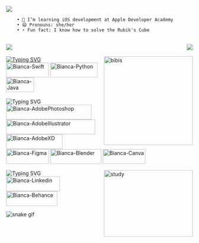 <!-- ### Hello, world! I'm Bianca Nathally -->

<div>
    <img src="https://cdn.discordapp.com/attachments/1113871889497083968/1113891439261261924/bibisBanner.png">
</div>

        • 🍎 I’m learning iOS development at Apple Developer Academy
        • 😄 Pronouns: she/her
        • ⚡ Fun fact: I know how to solve the Rubik's Cube

<div style="display: inline_block"><br>
    <a href="https://github.com/hibianca">
    <!-- <img height="194em" src="https://github-readme-stats.vercel.app/api?username=hibianca&show_icons=true&theme=dracula&include_all _commits=true&count_private=true"/> -->
    <source
        srcset="https://github-readme-stats.vercel.app/api?username=hibianca&show_icons=true&theme=dracula"
        media="(prefers-color-scheme: dark)"
    />
    <source
        srcset="https://github-readme-stats.vercel.app/api?username=hibianca&show_icons=true&theme=dracula"
        media="(prefers-color-scheme: light), (prefers-color-scheme: no-preference)"
    />
    <img src="https://github-readme-stats.vercel.app/api?username=hibianca&show_icons=true&theme=dracula" />
    </picture>
    <img align="right" src="https://github-readme-stats.vercel.app/api/top-langs/?username=hibianca&layout=compact&langs_count=16&theme=dracula"/>
</div>

<div style="display: inline_block"><br>
    <img src="https://readme-typing-svg.demolab.com?font=Fira+Code&pause=1000&color=FE6E96&width=435&lines=learning+languages" alt="Typing SVG" /></a>
    <img align="right" height="240" width="240" alt="bibis" src="https://cdn.discordapp.com/attachments/1113871889497083968/1113872035664367717/bibis.gif">
</div>

<div>
    <!-- //<img align="center" alt="Bianca-Swift" height="40" width="40" src="https://raw.githubusercontent.com/devicons/devicon/master/icons/swift/swift-original.svg"> -->
    <!-- <img align="center" alt="Bianca-Python" height="40" width="40" src="https://raw.githubusercontent.com/devicons/devicon/master/icons/python/python-original.svg"> -->
    <img align="center" alt="Bianca-Swift" height="40" width="115" src="https://img.shields.io/badge/Swift-FA7343?style=for-the-badge&logo=swift&logoColor=white">
    <img align="center" alt="Bianca-Python" height="40" width="128" src="https://img.shields.io/badge/Python-FFD43B?style=for-the-badge&logo=python&logoColor=blue">
    <img align="center" alt="Bianca-Java" height="40" width="75" src="https://img.shields.io/badge/Java-ED8B00?style=for-the-badge&logo=java&logoColor=white">
</div>

<div style="display: inline_block"><br>
    <img src="https://readme-typing-svg.demolab.com?font=Fira+Code&pause=1000&color=FE6E96&width=435&lines=tools" alt="Typing SVG" /></a>
<div>

<div>
    <img align="center" alt="Bianca-AdobePhotoshop" height="40" width="230" src="https://img.shields.io/badge/Adobe%20Photoshop-31A8FF?style=for-the-badge&logo=Adobe%20Photoshop&logoColor=black">
    <img align="center" alt="Bianca-AdobeIllustrator" height="40" width="240" src="https://img.shields.io/badge/Adobe%20Illustrator-FF9A00?style=for-the-badge&logo=adobe%20illustrator&logoColor=white">
    <img align="center" alt="Bianca-AdobeXD" height="40" width="152" src="https://img.shields.io/badge/Adobe%20XD-470137?style=for-the-badge&logo=Adobe%20XD&logoColor=#FF61F6">
    <img align="center" alt="Bianca-Figma" height="40" width="115" src="https://img.shields.io/badge/Figma-F24E1E?style=for-the-badge&logo=figma&logoColor=white">
    <img align="center" alt="Bianca-Blender" height="40" width="138" src="https://img.shields.io/badge/blender-%23F5792A.svg?style=for-the-badge&logo=blender&logoColor=white">
    <img align="center" alt="Bianca-Canva" height="40" width="115" src="https://img.shields.io/badge/Canva-%2300C4CC.svg?&style=for-the-badge&logo=Canva&logoColor=white">
</div>

<div style="display: inline_block"><br>
    <!-- <a href="https://git.io/typing-svg"><img src="https://readme-typing-svg.demolab.com?font=Fira+Code&pause=1000&color=FE6E96&width=435&lines=social+medias" alt="Typing SVG" /></a> -->
    <img src="https://readme-typing-svg.demolab.com?font=Fira+Code&pause=1000&color=FE6E96&width=435&lines=social" alt="Typing SVG" /></a>
    <img align="right" height="180" width="240" alt="study" src="https://media.tenor.com/ubkgsEHmfe4AAAAC/anime-aesthetic.gif">
</div>

<div>
    <a href="https://www.linkedin.com/in/bianca-lima-066a85235/" target="_blank"><img align="center" alt="Bianca-Linkedin" height="40" width="145" src="https://img.shields.io/badge/LinkedIn-0077B5?style=for-the-badge&logo=linkedin&logoColor=white" target="_blank"></a>
    <a href="https://www.behance.net/biancanathally" target="_blank"><img align="center" alt="Bianca-Behance" height="40" width="138" src="https://img.shields.io/badge/Behance-0054F7?style=for-the-badge&logo=behance&logoColor=white" target="_blank"></a>
</div>

![snake gif](https://github.com/hibianca/hibianca/blob/output/github-contribution-grid-snake.svg)
